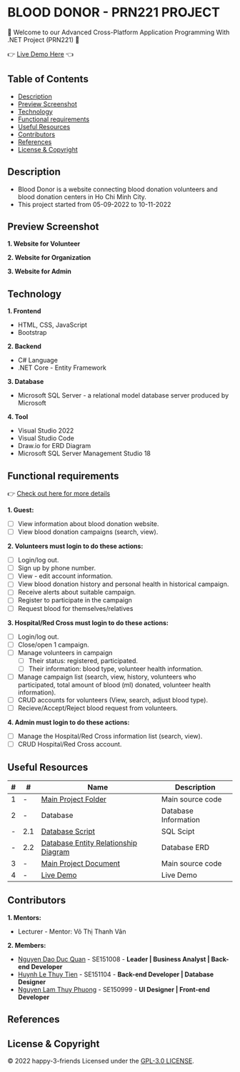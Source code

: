 # BLOOD DONOR - PRN221 PROJECT

:wave: Welcome to our Advanced Cross-Platform Application Programming With .NET Project (PRN221) :wave:

:point_right: [Live Demo Here](https://youtu.be/WMHF5wDfP5k?si=KBAKiOmwT-O8qi0k) :point_left:

## Table of Contents
- [Description](#description)
- [Preview Screenshot](#preview-screenshot)
- [Technology](#technology)
- [Functional requirements](#functional-requirements)
- [Useful Resources](#useful-resources)
- [Contributors](#contributors)
- [References](#references)
- [License & Copyright](#license--copyright)

## Description
- Blood Donor is a website connecting blood donation volunteers and blood donation centers in Ho Chi Minh City.
- This project started from 05-09-2022 to 10-11-2022

## Preview Screenshot

**1. Website for Volunteer**

**2. Website for Organization**

**3. Website for Admin**
  
## Technology
**1. Frontend**
  - HTML, CSS, JavaScript
  - Bootstrap

**2. Backend**
  - C# Language
  - .NET Core - Entity Framework

**3. Database**
  - Microsoft SQL Server - a relational model database server produced by Microsoft
  
**4. Tool**
  - Visual Studio 2022
  - Visual Studio Code 
  - Draw.io for ERD Diagram
  - Microsoft SQL Server Management Studio 18

## Functional requirements
:point_right: [Check out here for more details](https://github.com/HAPPY-3-FRIENDS/blood-donor/blob/main/BloodDonor-Document.pdf)

**1. Guest:**
- [ ] View information about blood donation website.
- [ ] View blood donation campaigns (search, view).

**2. Volunteers must login to do these actions:**
- [ ] Login/log out.
- [ ] Sign up by phone number.
- [ ] View - edit account information.
- [ ] View blood donation history and personal health in historical campaign.
- [ ] Receive alerts about suitable campaign.
- [ ] Register to participate in the campaign
- [ ] Request blood for themselves/relatives

**3. Hospital/Red Cross must login to do these actions:**
- [ ] Login/log out.
- [ ] Close/open 1 campaign.
- [ ] Manage volunteers in campaign
  - [ ] Their status: registered, participated.
  - [ ] Their information: blood type, volunteer health information.
- [ ] Manage campaign list (search, view, history, volunteers who participated, total amount of blood (ml) donated, volunteer health information).
- [ ] CRUD accounts for volunteers (View, search, adjust blood type).
- [ ] Recieve/Accept/Reject blood request from volunteers.

**4. Admin must login to do these actions:**
- [ ] Manage the Hospital/Red Cross information list (search, view).
- [ ] CRUD Hospital/Red Cross account.

## Useful Resources

#| #| Name | Description
-| -| ---- | -----------
1| -| [Main Project Folder](https://github.com/HAPPY-3-FRIENDS/blood-donor/tree/main/PRN221_SE1503_GroupProject_BloodDonor_Happy3Friends) | Main source code
2| -| Database | Database Information
-| 2.1| [Database Script](https://github.com/HAPPY-3-FRIENDS/blood-donor/blob/main/BloodDonorDB.sql) | SQL Scipt
-| 2.2| [Database Entity Relationship Diagram](https://github.com/HAPPY-3-FRIENDS/blood-donor/blob/main/BloodDonor-Document.pdf) | Database ERD
3| -| [Main Project Document](https://github.com/HAPPY-3-FRIENDS/blood-donor/blob/main/BloodDonor-Document.pdf) | Main source code
4| -| [Live Demo](https://youtu.be/WMHF5wDfP5k?si=KBAKiOmwT-O8qi0k) | Live Demo

## Contributors
**1. Mentors:**
- Lecturer - Mentor: 	Võ Thị Thanh Vân

**2. Members:**
- [Nguyen Dao Duc Quan](https://github.com/dq-qiji) - SE151008 - **Leader | Business Analyst | Back-end Developer**
- [Huynh Le Thuy Tien](https://github.com/tienhuynh-tn) - SE151104 - **Back-end Developer | Database Designer**
- [Nguyen Lam Thuy Phuong](https://github.com/nguyenlamthuyphuong25) - 	SE150999 - **UI Designer | Front-end Developer**

## References

## License & Copyright
&copy; 2022 happy-3-friends Licensed under the [GPL-3.0 LICENSE](https://github.com/HAPPY-3-FRIENDS/blood-donor/blob/main/LICENSE).

